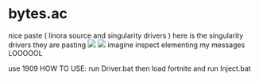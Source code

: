 # bytes.ac
nice paste ( linora source and singularity drivers )
here is the singularity drivers they are pasting
<img src="https://cdn.discordapp.com/attachments/616938324057391114/873194322948919346/unknown.png"/>
<img src="https://cdn.discordapp.com/attachments/873318535567405136/873644891912163398/unknown.png"/>
imagine inspect elementing my messages LOOOOOL

use 1909
HOW TO USE: run Driver.bat then load fortnite and run Inject.bat
